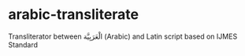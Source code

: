 # arabic-transliterate
Transliterator between الْعَرَبِيَّة (Arabic) and Latin script based on IJMES Standard
